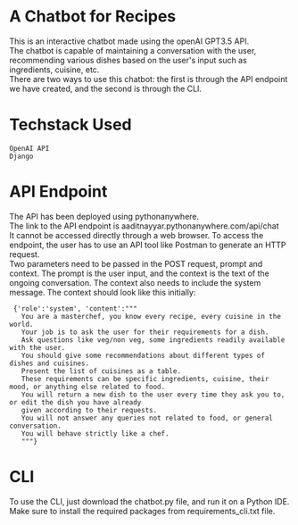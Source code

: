 # A Chatbot for Recipes

  This is an interactive chatbot made using the openAI GPT3.5 API.  
  The chatbot is capable of maintaining a conversation with the user, recommending various dishes based on the user's input such as ingredients, cuisine, etc.   
  There are two ways to use this chatbot: the first is through the API endpoint we have created, and the second is through the CLI.

# Techstack Used
    OpenAI API  
    Django

# API Endpoint
  The API has been deployed using pythonanywhere.  
  The link to the API endpoint is aaditnayyar.pythonanywhere.com/api/chat  
  It cannot be accessed directly through a web browser. To access the endpoint, the user has to use an API tool like Postman to generate an HTTP request.  
  Two parameters need to be passed in the POST request, prompt and context. The prompt is the user input, and the context is the text of the ongoing conversation. The context also needs to include the system message. The context should look like this initially:  
    
     {'role':'system', 'content':"""  
       You are a masterchef, you know every recipe, every cuisine in the world.  
       Your job is to ask the user for their requirements for a dish.  
       Ask questions like veg/non veg, some ingredients readily available with the user.  
       You should give some recommendations about different types of dishes and cuisines.  
       Present the list of cuisines as a table.  
       These requirements can be specific ingredients, cuisine, their mood, or anything else related to food.  
       You will return a new dish to the user every time they ask you to, or edit the dish you have already  
       given according to their requests.   
       You will not answer any queries not related to food, or general conversation.  
       You will behave strictly like a chef.  
       """}  

# CLI
  To use the CLI, just download the chatbot.py file, and run it on a Python IDE.
  Make sure to install the required packages from requirements_cli.txt file.
